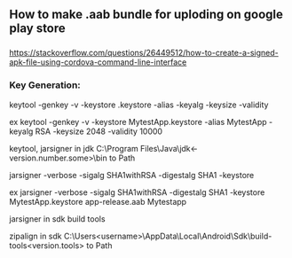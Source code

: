 ## How to make .aab bundle for uploding on google play store
### 
https://stackoverflow.com/questions/26449512/how-to-create-a-signed-apk-file-using-cordova-command-line-interface

### Key Generation:
keytool -genkey -v -keystore <keystoreName>.keystore -alias <Keystore AliasName> -keyalg <Key algorithm> -keysize <Key size> -validity <Key Validity in Days>

ex
keytool -genkey -v -keystore MytestApp.keystore -alias MytestApp -keyalg RSA -keysize 2048 -validity 10000

keytool, jarsigner in jdk
C:\Program Files\Java\jdk<-version.number.some>\bin
to Path

jarsigner -verbose -sigalg SHA1withRSA -digestalg SHA1 -keystore <keystorename> <Unsigned APK file> <Keystore Alias name>

ex
jarsigner -verbose -sigalg SHA1withRSA -digestalg SHA1 -keystore MytestApp.keystore app-release.aab Mytestapp

jarsigner in sdk build tools


zipalign in sdk
C:\Users\<username>\AppData\Local\Android\Sdk\build-tools\<version.tools>
to Path
